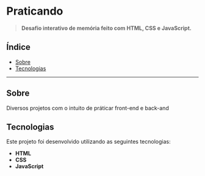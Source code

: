 
# **Praticando**

> **Desafio interativo de memória feito com HTML, CSS e JavaScript.**



## **Índice**
- [Sobre](#sobre)
- [Tecnologias](#tecnologias)


---

## **Sobre**

Diversos projetos com o intuito de práticar front-end e back-and

  
## **Tecnologias**

Este projeto foi desenvolvido utilizando as seguintes tecnologias:
- **HTML**
- **CSS**
- **JavaScript**

